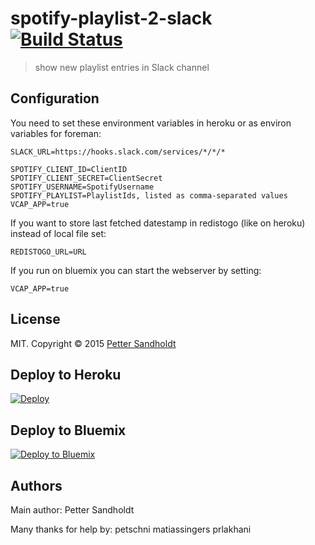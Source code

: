 # spotify-playlist-2-slack [![Build Status](http://img.shields.io/travis/petterl/spotify-playlist-2-slack.svg?style=flat-square)](https://travis-ci.org/petterl/spotify-playlist-2-slack)
> show new playlist entries in Slack channel

## Configuration

You need to set these environment variables in heroku or as environ variables for foreman:

```
SLACK_URL=https://hooks.slack.com/services/*/*/*

SPOTIFY_CLIENT_ID=ClientID
SPOTIFY_CLIENT_SECRET=ClientSecret
SPOTIFY_USERNAME=SpotifyUsername
SPOTIFY_PLAYLIST=PlaylistIds, listed as comma-separated values
VCAP_APP=true
```

If you want to store last fetched datestamp in redistogo (like on heroku) instead of local file set:
```
REDISTOGO_URL=URL
```

If you run on bluemix you can start the webserver by setting:
```
VCAP_APP=true
```

## License

MIT. Copyright &copy; 2015 [Petter Sandholdt](https://github.com/petterl)

## Deploy to Heroku
[![Deploy](https://www.herokucdn.com/deploy/button.png)](https://heroku.com/deploy)

## Deploy to Bluemix
[![Deploy to Bluemix](https://bluemix.net/deploy/button.png)](https://bluemix.net/deploy?repository=https://github.com/petterl/spotify-playlist-2-slack)

## Authors

Main author: Petter Sandholdt

Many thanks for help by: 
petschni
matiassingers
prlakhani